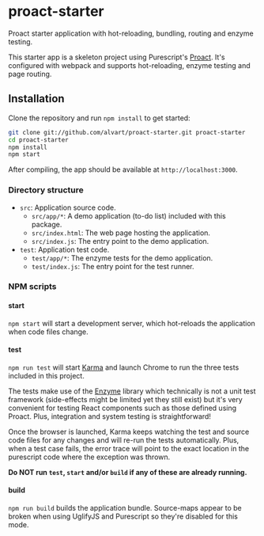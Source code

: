 # proact-starter
Proact starter application with hot-reloading, bundling, routing and enzyme testing.

This starter app is a skeleton project using Purescript's [Proact](https://github.com/alvart/proact). It's configured with webpack and supports hot-reloading, enzyme testing and page routing.

## Installation

Clone the repository and run `npm install` to get started:

```sh
git clone git://github.com/alvart/proact-starter.git proact-starter
cd proact-starter
npm install
npm start
```

After compiling, the app should be available at `http://localhost:3000`.

### Directory structure

- `src`: Application source code.
  - `src/app/*`: A demo application (to-do list) included with this package.
  - `src/index.html`: The web page hosting the application.
  - `src/index.js`: The entry point to the demo application.
- `test`: Application test code.
  - `test/app/*`: The enzyme tests for the demo application.
  - `test/index.js`: The entry point for the test runner.

### NPM scripts

#### start

`npm start` will start a development server, which hot-reloads the application when code files change.

#### test

`npm run test` will start [Karma](https://github.com/karma-runner/karma) and launch Chrome to run the three tests included in this project.

The tests make use of the [Enzyme](https://github.com/airbnb/enzyme) library which technically is not a unit test framework (side-effects might be limited yet they still exist) but it's very convenient for testing React components such as those defined using Proact. Plus, integration and system testing is straightforward!

Once the browser is launched, Karma keeps watching the test and source code files for any changes and will re-run the tests automatically. Plus, when a test case fails, the error trace will point to the exact location in the purescript code where the exception was thrown.

**Do NOT run `test`, `start` and/or `build` if any of these are already running.**

#### build

`npm run build` builds the application bundle. Source-maps appear to be broken when using UglifyJS and Purescript so they're disabled for this mode.
